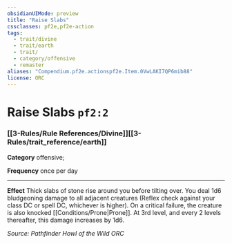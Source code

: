 ```yaml
---
obsidianUIMode: preview
title: "Raise Slabs"
cssclasses: pf2e,pf2e-action
tags:
  - trait/divine
  - trait/earth
  - trait/
  - category/offensive
  - remaster
aliases: "Compendium.pf2e.actionspf2e.Item.0VwLAKI7QP6mib88"
license: ORC
---
```

# Raise Slabs `pf2:2`

### [[3-Rules/Rule References/Divine]][[3-Rules/trait_reference/earth]]

**Category** offensive; 




**Frequency** once per day

* * *

**Effect** Thick slabs of stone rise around you before tilting over. You deal 1d6 bludgeoning damage to all adjacent creatures (Reflex check against your class DC or spell DC, whichever is higher). On a critical failure, the creature is also knocked [[Conditions/Prone|Prone]]. At 3rd level, and every 2 levels thereafter, this damage increases by 1d6.

*Source: Pathfinder Howl of the Wild*
*ORC*